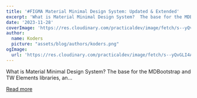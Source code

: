 ```yaml
---
title: '#FIGMA Material Minimal Design System: Updated & Extended'
excerpt: 'What is Material Minimal Design System?  The base for the MDBootstrap and TW Elements libraries, an...'
date: '2023-11-28'
coverImage: 'https://res.cloudinary.com/practicaldev/image/fetch/s--yQvGLI4A--/c_imagga_scale,f_auto,fl_progressive,h_420,q_auto,w_1000/https://dev-to-uploads.s3.amazonaws.com/uploads/articles/yx7d2inmptj4m2a3qt1r.png'
author:
  name: Koders
  picture: "assets/blog/authors/koders.png"
ogImage:
  url: 'https://res.cloudinary.com/practicaldev/image/fetch/s--yQvGLI4A--/c_imagga_scale,f_auto,fl_progressive,h_420,q_auto,w_1000/https://dev-to-uploads.s3.amazonaws.com/uploads/articles/yx7d2inmptj4m2a3qt1r.png'
---
```


What is Material Minimal Design System?  The base for the MDBootstrap and TW Elements libraries, an...

[Read more](https://dev.to/mdbootstrap/figma-material-minimal-design-system-updated-extended-1a32)
